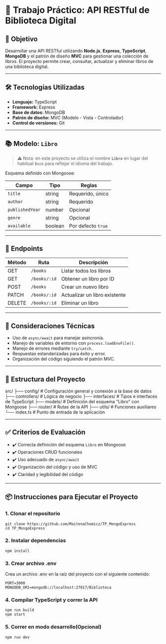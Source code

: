 # 🧪 Trabajo Práctico: API RESTful de Biblioteca Digital

## 🎯 Objetivo

Desarrollar una API RESTful utilizando **Node.js**, **Express**, **TypeScript**, **MongoDB** y el patrón de diseño **MVC** para gestionar una colección de libros. El proyecto permite crear, consultar, actualizar y eliminar libros de una biblioteca digital.

---

## 🛠️ Tecnologías Utilizadas

- **Lenguaje:** TypeScript  
- **Framework:** Express  
- **Base de datos:** MongoDB  
- **Patrón de diseño:** MVC (Modelo - Vista - Controlador)  
- **Control de versiones:** Git  

---

## 📚 Modelo: `Libro`

> ⚠️ Nota: en este proyecto se utiliza el nombre **`Libro`** en lugar del habitual `Book` para reflejar el idioma del trabajo.

Esquema definido con Mongoose:

| Campo           | Tipo    | Reglas                          |
|-----------------|---------|----------------------------------|
| `title`         | string  | Requerido, único                |
| `author`        | string  | Requerido                       |
| `publishedYear` | number  | Opcional                        |
| `genre`         | string  | Opcional                        |
| `available`     | boolean | Por defecto `true`              |

---

## 🔄 Endpoints

| Método | Ruta           | Descripción                        |
|--------|----------------|------------------------------------|
| GET    | `/books`       | Listar todos los libros            |
| GET    | `/books/:id`   | Obtener un libro por ID            |
| POST   | `/books`       | Crear un nuevo libro               |
| PATCH  | `/books/:id`   | Actualizar un libro existente      |
| DELETE | `/books/:id`   | Eliminar un libro                  |

---

## 🧠 Consideraciones Técnicas

- Uso de `async/await` para manejar asincronía.
- Manejo de variables de entorno con `process.loadEnvFile()`.
- Manejo de errores mediante `try/catch`.
- Respuestas estandarizadas para éxito y error.
- Organización del código siguiendo el patrón MVC.

---

## 📁 Estructura del Proyecto

src/
├── config/ # Configuración general y conexión a la base de datos
├── controllers/ # Lógica de negocio
├── interfaces/ # Tipos e interfaces de TypeScript
├── models/ # Definición del esquema "Libro" con Mongoose
├── router/ # Rutas de la API
├── utils/ # Funciones auxiliares
└── index.ts # Punto de entrada de la aplicación

---

## ✅ Criterios de Evaluación

- ✔️ Correcta definición del esquema `Libro` en Mongoose  
- ✔️ Operaciones CRUD funcionales  
- ✔️ Uso adecuado de `async/await`  
- ✔️ Organización del código y uso de MVC  
- ✔️ Claridad y legibilidad del código  

---

## 📦 Instrucciones para Ejecutar el Proyecto

### 1. Clonar el repositorio
```
git clone https://github.com/MaitenaChomicz/TP_MongoExpress
cd TP_MongoExpress
```

### 2. Instalar dependencias
```
npm install
```

### 3. Crear archivo .env
Crea un archivo .env en la raíz del proyecto con el siguiente contenido:
```
PORT=3000
MONGODB_URI=mongodb://localhost:27017/Biblioteca
```

### 4. Compilar TypeScript y correr la API
```
npm run build
npm start
```

### 5. Correr en modo desarrollo(Opcional)
```
npm run dev
```